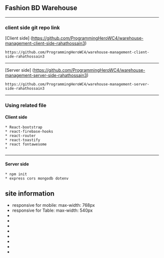 ## Fashion BD Warehouse


- - - -
### client side git repo link

[Client side] (https://github.com/ProgrammingHeroWC4/warehouse-management-client-side-rahathossain3)
   
    https://github.com/ProgrammingHeroWC4/warehouse-management-client-side-rahathossain3

- - - - 
[Server side] (https://github.com/ProgrammingHeroWC4/warehouse-management-server-side-rahathossain3)
   
    https://github.com/ProgrammingHeroWC4/warehouse-management-server-side-rahathossain3

- - - -
### Using related file

#### Client side
    * React-bootstrap
    * react-firebase-hooks
    * react-router
    * react-toastify
    * react fontawesome
    * 


- - - -
#### Server side
    * npm init
    * express cors mongodb dotenv



## site information

* responsive for mobile:  max-width: 768px
* responsive for Table:  max-width: 540px
*
*
*
*
*
*
*
*

